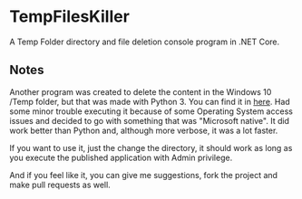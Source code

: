 # TempFilesKiller
A Temp Folder directory and file deletion console program in .NET Core.

## Notes
Another program was created to delete the content in the Windows 10 /Temp folder, but that was made with Python 3. You can find it in [here](https://github.com/JustAn0therDev/python_temp_folder_killer). Had some minor trouble executing it because of some Operating System access issues and decided to go with something that was "Microsoft native". It did work better than Python and, although more verbose, it was a lot faster.

If you want to use it, just the change the directory, it should work as long as you execute the published application with Admin privilege.

And if you feel like it, you can give me suggestions, fork the project and make pull requests as well.
